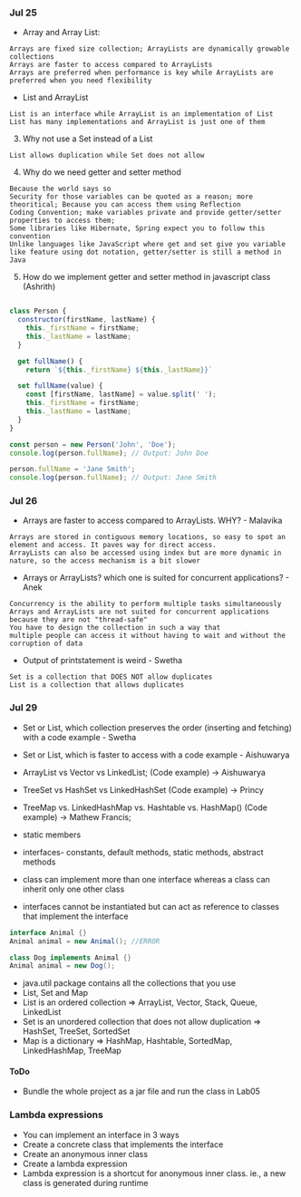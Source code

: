 ### Jul 25
*  Array and Array List:

```
Arrays are fixed size collection; ArrayLists are dynamically growable collections
Arrays are faster to access compared to ArrayLists
Arrays are preferred when performance is key while ArrayLists are preferred when you need flexibility
```
 		
* List and ArrayList

```
List is an interface while ArrayList is an implementation of List
List has many implementations and ArrayList is just one of them
```

3. Why not use a Set instead of a List

```
List allows duplication while Set does not allow
```

4. Why do we need getter and setter method

```
Because the world says so
Security for those variables can be quoted as a reason; more theoritical; Because you can access them using Reflection
Coding Convention; make variables private and provide getter/setter properties to access them;
Some libraries like Hibernate, Spring expect you to follow this convention
Unlike languages like JavaScript where get and set give you variable like feature using dot notation, getter/setter is still a method in Java
```

5. How do we implement getter and setter method in javascript class (Ashrith)

``` javascript

class Person {
  constructor(firstName, lastName) {
    this._firstName = firstName;
    this._lastName = lastName;
  }

  get fullName() {
    return `${this._firstName} ${this._lastName}}`

  set fullName(value) {
    const [firstName, lastName] = value.split(' ');
    this._firstName = firstName;
    this._lastName = lastName;
  }
}

const person = new Person('John', 'Doe');
console.log(person.fullName); // Output: John Doe

person.fullName = 'Jane Smith';
console.log(person.fullName); // Output: Jane Smith

```



### Jul 26

* Arrays are faster to access compared to ArrayLists. WHY? - Malavika

```
Arrays are stored in contiguous memory locations, so easy to spot an element and access. It paves way for direct access. 
ArrayLists can also be accessed using index but are more dynamic in nature, so the access mechanism is a bit slower
```

* Arrays or ArrayLists? which one is suited for concurrent applications? - Anek

```
Concurrency is the ability to perform multiple tasks simultaneously
Arrays and ArrayLists are not suited for concurrent applications because they are not "thread-safe"
You have to design the collection in such a way that 
multiple people can access it without having to wait and without the corruption of data 
```


* Output of printstatement is weird - Swetha

```
Set is a collection that DOES NOT allow duplicates
List is a collection that allows duplicates
```

### Jul 29

* Set or List, which collection preserves the order (inserting and fetching) with a code example - Swetha
* Set or List, which is faster to access with a code example - Aishuwarya
* ArrayList vs Vector vs LinkedList; (Code example) -> Aishuwarya
* TreeSet vs HashSet vs LinkedHashSet (Code example) -> Princy
* TreeMap vs. LinkedHashMap vs. Hashtable vs. HashMap() (Code example) -> Mathew Francis;


* static members
* interfaces- constants, default methods, static methods, abstract methods
* class can implement more than one interface whereas a class can inherit only one other class
* interfaces cannot be instantiated but can act as reference to classes that implement the interface

``` java
interface Animal {}
Animal animal = new Animal(); //ERROR

class Dog implements Animal {}
Animal animal = new Dog();

```  

* java.util package contains all the collections that you use
* List, Set and Map
* List is an ordered collection => ArrayList, Vector, Stack, Queue, LinkedList
* Set is an unordered collection that does not allow duplication => HashSet, TreeSet, SortedSet
* Map is a dictionary => HashMap, Hashtable, SortedMap, LinkedHashMap, TreeMap



#### ToDo

* Bundle the whole project as a jar file and run the class in Lab05


### Lambda expressions

* You can implement an interface in 3 ways
* Create a concrete class that implements the interface
* Create an anonymous inner class
* Create a lambda expression
* Lambda expression is a shortcut for anonymous inner class. ie., a new class is generated during runtime










